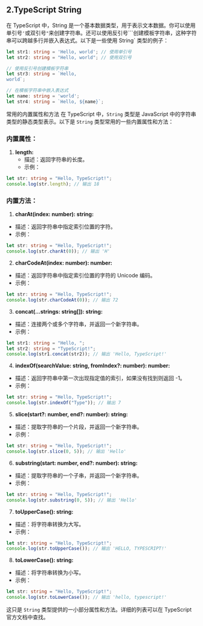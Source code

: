 ## 2.TypeScript String
在 TypeScript 中，String 是一个基本数据类型，用于表示文本数据。你可以使用单引号`'`或双引号`"`来创建字符串。还可以使用反引号```创建模板字符串，这种字符串可以跨越多行并嵌入表达式。以下是一些使用 String` 类型的例子：
```typescript
let str1: string = 'Hello, world'; // 使用单引号
let str2: string = "Hello, world"; // 使用双引号

// 使用反引号创建模板字符串
let str3: string = `Hello,
world`;

// 在模板字符串中嵌入表达式
let name: string = 'world';
let str4: string = `Hello, ${name}`;
```
常用的内置属性和方法
在 TypeScript 中，`String` 类型是 JavaScript 中的字符串类型的静态类型表示。以下是 `String` 类型常用的一些内置属性和方法：
### 内置属性：

1. **length:** 
   - 描述：返回字符串的长度。
   - 示例：
```typescript
let str: string = "Hello, TypeScript!";
console.log(str.length); // 输出 18
```
 

### 内置方法：

1.  **charAt(index: number): string:** 
   - 描述：返回字符串中指定索引位置的字符。
   - 示例：
```typescript
let str: string = "Hello, TypeScript!";
console.log(str.charAt(0)); // 输出 'H'
```

2.  **charCodeAt(index: number): number:** 
   - 描述：返回字符串中指定索引位置的字符的 Unicode 编码。
   - 示例：
```typescript
let str: string = "Hello, TypeScript!";
console.log(str.charCodeAt(0)); // 输出 72
```

3.  **concat(...strings: string[]): string:** 
   - 描述：连接两个或多个字符串，并返回一个新字符串。
   - 示例：
```typescript
let str1: string = "Hello, ";
let str2: string = "TypeScript!";
console.log(str1.concat(str2)); // 输出 'Hello, TypeScript!'
```

4.  **indexOf(searchValue: string, fromIndex?: number): number:** 
   - 描述：返回字符串中第一次出现指定值的索引，如果没有找到则返回 -1。
   - 示例：
```typescript
let str: string = "Hello, TypeScript!";
console.log(str.indexOf("Type")); // 输出 7
```

5.  **slice(start?: number, end?: number): string:** 
   - 描述：提取字符串的一个片段，并返回一个新字符串。
   - 示例：
```typescript
let str: string = "Hello, TypeScript!";
console.log(str.slice(0, 5)); // 输出 'Hello'
```

6.  **substring(start: number, end?: number): string:** 
   - 描述：提取字符串的一个子串，并返回一个新字符串。
   - 示例：
```typescript
let str: string = "Hello, TypeScript!";
console.log(str.substring(0, 5)); // 输出 'Hello'
```

7.  **toUpperCase(): string:** 
   - 描述：将字符串转换为大写。
   - 示例：
```typescript
let str: string = "Hello, TypeScript!";
console.log(str.toUpperCase()); // 输出 'HELLO, TYPESCRIPT!'
```

8.  **toLowerCase(): string:** 
   - 描述：将字符串转换为小写。
   - 示例：
```typescript
let str: string = "Hello, TypeScript!";
console.log(str.toLowerCase()); // 输出 'hello, typescript!'
```
 这只是 `String` 类型提供的一小部分属性和方法。详细的列表可以在 TypeScript 官方文档中查找。